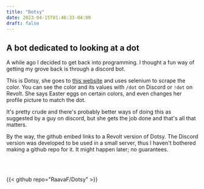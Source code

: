 ```yaml
---
title: "Dotsy"
date: 2023-04-15T01:46:33-04:00
draft: false
---
```

## A bot dedicated to looking at a dot

A while ago I decided to get back into programming. I thought a fun way of getting my grove back is through a discord bot.

This is Dotsy, she goes to [this website](https://gcpdot.com/) and uses selenium to scrape the color. You can see the color and its values with `/dot` on Discord or `!dot` on Revolt. She says Easter eggs on certain colors, and even changes her profile picture to match the dot. 

It's pretty crude and there's probably better ways of doing this as suggested by a guy on discord, but she gets the job done and that's all that matters.

By the way, the github embed links to a Revolt version of Dotsy. The Discord version was developed to be used in a small server, thus I haven't bothered making a github repo for it. It might happen later; no guarantees.

&nbsp;
&nbsp;  
&nbsp;  

{{< github repo="RaavaF/Dotsy" >}}